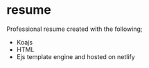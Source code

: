 # resume
Professional resume created with the following;
  - Koajs
  - HTML
  - Ejs template engine
and hosted on netlify
